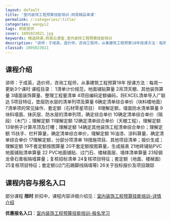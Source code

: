 ```yaml
---
layout: default
title: '室内装饰工程预算技能培训-网易精品单课'
permalink: /:categories/:title/
categories: wangyi2
tags: 网易提供
cover: 1005023021.jpg
keywords: 精选网课,网易云课堂,室内装饰工程预算技能培训
description: "讲师：于成英，造价师，咨询工程师，从事建筑工程预算18年授课方法：每周一更新3个课时课程目录：1清单计价规范，地面铺贴算量2吊顶天棚、其他装饰算量3墙面装饰算量、整理工程量清单4项目编码定额"
classid: 1005023021
---
```


## 课程介绍

讲师：于成英，造价师，咨询工程师，从事建筑工程预算18年
授课方法：每周一更新3个课时
课程目录：
1清单计价规范，地面铺贴算量
2吊顶天棚、其他装饰算量
3墙面装饰算量、整理工程量清单
4项目编码定额编码，将EXCEL清单导入广联达
5项目特征，垫层防水层的清单列项及算量
6确定清单综合单价（块料楼地面）
7清单项的常见操作、套定额（石材零星项目）
8理解定额，墙面防水清单算量
9块料墙面、抹灰层、防水层的清单列项，确定综合单价
10确定清单综合单价（隔段）（木门）；理解定额
11理解定额
12确定清单综合单价（天棚工程），理解定额
13举例子计算吊顶及灯槽；理解定额
14确定其他装饰工程清单综合单价；理解定额
15扶手、栏杆算量，确定清单综合单价，理解定额
16油漆、涂料算量、确定清单综合单价
17理解定额，分部分项清单
18措施项目、其他项目清单；报价生成；理解定额
19不套定额按图算量
20不套定额按图算量，生成报表
21地砖铺贴PVC地面铺贴清单算量
22 PVC地面铺贴、过门石、楼梯面层、墙体清单算量
23轻钢龙骨石膏板隔墙算量；复核招标清单
24复核项目特征；套定额（地面、楼梯面)
25复核项目特征；套定额(过门石踢脚线隔墙等)
26关于投标报价及项目跟踪

## 课程内容与报名入口

部分课程 **限时** 折扣中，课程内容详细介绍见：[室内装饰工程预算技能培训-详情介绍](https://study.163.com/course/introduction/1005023021.htm?share=1&shareId=1025206652&utm_campaign=share&utm_medium=iphoneShare&utm_source=&utm_u=1025206652)

**优惠报名入口**：[室内装饰工程预算技能培训-报名学习](https://study.163.com/course/introduction/1005023021.htm?share=1&shareId=1025206652&utm_campaign=share&utm_medium=iphoneShare&utm_source=&utm_u=1025206652)

